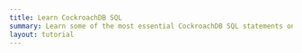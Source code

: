 ```yaml
---
title: Learn CockroachDB SQL
summary: Learn some of the most essential CockroachDB SQL statements on a local cluster.
layout: tutorial
---
```


<div
  data-katacoda-id="cockroachlabs/learn-cockroachdb-sql"
  style="height: 91vh; width: 100%;">
</div>

<script>
  if(window.location.href.indexOf('/learn-cockroachdb-sql-interactive') > 0){
    document.querySelector('#content').style.paddingTop = 0;
  }
</script>
<script src="//katacoda.com/embed.js"></script>
